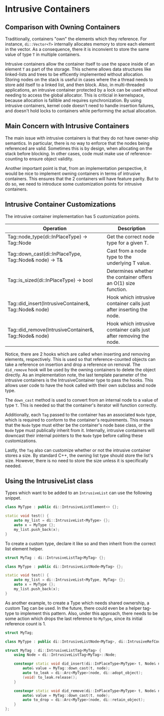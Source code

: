 # Intrusive Containers

## Comparison with Owning Containers

Traditionally, containers "own" the elements which they reference. For instance, `di::Vector<T>` internally allocates
memory to store each element in the vector. As a consequence, there it is inconvient to store the same value of type `T`
in multiple containers.

Intrusive containers allow the container itself to use the space inside of an element `T` as part of the storage. This
scheme allows data structures like linked-lists and trees to be efficently implemented without allocation. Storing nodes
on the stack is useful in cases where the a thread needs to store add itself to a linked list, and then block. Also, in
multi-threaded applications, an intrusive container protected by a lock can be used without needing to access the global
allocator. This is criticial in kernelspace, because allocation is fallible and requires synchronization. By using
intrusive containers, kernel code doesn't need to handle insertion failures, and doesn't hold locks to containers while
performing the actual allocation.

## Main Concern with Intrusive Containers

The main issue with intrusive containers is that they do not have owner-ship semantics. In particular, there is no way
to enforce that the nodes being referenced are valid. Sometimes this is by design, when allocating on the stack before
blocking. In other cases, code must make use of reference-counting to ensure object validity.

Another important point is that, from an implementation perspective, it would be nice to implement owning containers in
terms of intrusive containers. This ensures that the 2 containers will have feature parity. But to do so, we need to
introduce some customization points for intrusive containers.

## Intrusive Container Customizations

The intrusive container implementation has 5 customization points.

| Operation                                                 | Description                                                         |
| --------------------------------------------------------- | ------------------------------------------------------------------- |
| Tag::node_type(di::InPlaceType<T>) -> Tag::Node           | Get the correct node type for a given T.                            |
| Tag::down_cast(di::InPlaceType<T>, Tag::Node& node) -> T& | Cast from a node type to the underlying T value.                    |
| Tag::is_sized(di::InPlaceType<T>) -> bool                 | Determines whether the container offers an O(1) size function.      |
| Tag::did_insert(IntrusiveContainer&, Tag::Node& node)     | Hook which intrusive container calls just after inserting the node. |
| Tag::did_remove(IntrusiveContainer&, Tag::Node& node)     | Hook which intrusive container calls just after removing the node.  |

Notice, there are 2 hooks which are called when inserting and removing elements, respectively. This is used so that
reference-counted objects can take a reference on insertion and drop a reference on removal. The `did_remove` hook will
be used by the owning containers to delete the object directly. As an implementation note, the last template parameter
of the intrusive containers is the IntrusiveContainer type to pass the hooks. This allows user code to have the hook
called with their own subclass and node type.

The `down_cast` method is used to convert from an internal node to a value of type `T`. This is needed so that the
container's iterator will function correctly.

Additionally, each `Tag` passed to the container has an associated `Node` type, which is required to conform to the
container's requirements. This means that the `Node` type must either be the container's node base class, or the `Node`
type must publically inherit from it. Internally, intrusive containers will downcast their internal pointers to the
`Node` type before calling these customizations.

Lastly, the `Tag` also can customize whether or not the intrusive container stores a size. By standard C++, the owning
list type should store the list's size. However, there is no need to store the size unless it is specifically needed.

## Using the IntrusiveList class

Types which want to be added to an `IntrusiveList` can use the following snippet.

```cpp
class MyType : public di::IntrusiveListElement<> {};
```

```cpp
static void test() {
    auto my_list = di::IntrusiveList<MyType> {};
    auto x = MyType {};
    my_list.push_back(x);
}
```

To create a custom type, declare it like so and then inherit from the correct list element helper.

```cpp
struct MyTag : di::IntrusiveListTag<MyTag> {};

class MyType : public di::IntrusiveListNode<MyTag> {};
```

```cpp
static void test() {
    auto my_list = di::IntrusiveList<MyType, MyTag> {};
    auto x = MyType {};
    my_list.push_back(x);
}
```

As another example, to create a Type which needs shared ownership, a custom Tag can be used. In the future, there could
even be a helper tag-type to implement this pattern. Also, under this approach, there needs to be some action which
drops the last reference to `MyType`, since its initial reference count is 1.

```cpp
struct MyTag;

class MyType : public di::IntrusiveListNode<MyTag>, di::IntrusiveRefCount<MyType> {};

struct MyTag : di::IntrusiveListTag<MyTag> {
    using Node = di::IntrusiveListTag<MyTag>::Node;

    constexpr static void did_insert(di::InPlaceType<MyType> t, Node& node) {
        auto& value = MyTag::down_cast(t, node);
        auto to_leak = di::Arc<MyType>(node, di::adopt_object);
        (void) to_leak.release();
    }

    constexpr static void did_remove(di::InPlaceType<MyType> t, Node& node) {
        auto& value = MyTag::down_cast(t, node);
        auto to_drop = di::Arc<MyType>(node, di::retain_object);
    }
};
```
